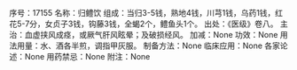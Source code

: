 序号：17155
名称：归鳢饮
组成：当归3-5钱，熟地4钱，川芎1钱，乌药1钱，红花5-7分，女贞子3钱，钩藤3钱，全蝎2个，鳢鱼头1个。
出处：《医级》卷八。
主治：血虚挟风成痉，或厥气肝风眩晕；及破损经风。
加减：None
功效：None
用法用量：水、酒各半煎，调指甲灰服。
制备方法：None
临床应用：None
各家论述：None
用药禁忌：None
附注：None
